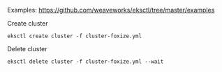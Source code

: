 Examples:
https://github.com/weaveworks/eksctl/tree/master/examples

Create cluster
```
eksctl create cluster -f cluster-foxize.yml
```
Delete cluster
```
eksctl delete cluster -f cluster-foxize.yml --wait
```